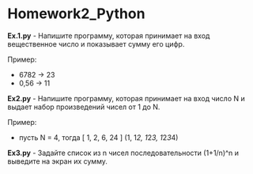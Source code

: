 # Homework2_Python

**Ex.1.py** - Напишите программу, которая принимает на вход вещественное число и показывает сумму его цифр.

Пример:

- 6782 -> 23
- 0,56 -> 11

**Ex2.py** - Напишите программу, которая принимает на вход число N и выдает набор произведений чисел от 1 до N.

Пример:

- пусть N = 4, тогда [ 1, 2, 6, 24 ] (1, 1*2, 1*2*3, 1*2*3*4)

**Ex3.py** - Задайте список из n чисел последовательности (1+1/n)^n и выведите на экран их сумму.